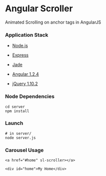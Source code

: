 # Angular Scroller #
 
Animated Scrolling on anchor tags in AngularJS

### Application Stack ######

- [Node.js](http://www.nodejs.org)

- [Express](http://www.expressjs.com/)

- [Jade](http://jade-lang.com/)

- [Angular 1.2.4](http://angularjs.org/)

- [jQuery 1.10.2](jquery.com)

### Node Dependencies ######

    cd server
    npm install

### Launch ######

    # in server/
    node server.js

### Carousel Usage ######
  
    <a href="#home" sl-scroller></a>

    <div id="home">My Home</div>
